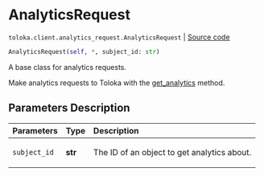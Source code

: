 # AnalyticsRequest
`toloka.client.analytics_request.AnalyticsRequest` | [Source code](https://github.com/Toloka/toloka-kit/blob/v1.2.3/src/client/analytics_request.py#L24)

```python
AnalyticsRequest(self, *, subject_id: str)
```

A base class for analytics requests.


Make analytics requests to Toloka with the [get_analytics](toloka.client.TolokaClient.get_analytics.md) method.

## Parameters Description

| Parameters | Type | Description |
| :----------| :----| :-----------|
`subject_id`|**str**|<p>The ID of an object to get analytics about.</p>

